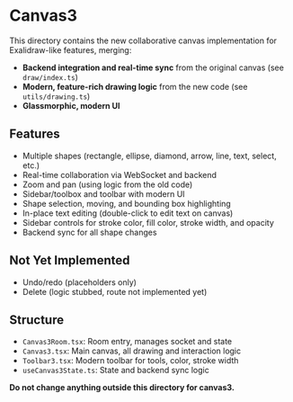 # Canvas3

This directory contains the new collaborative canvas implementation for Exalidraw-like features, merging:
- **Backend integration and real-time sync** from the original canvas (see `draw/index.ts`)
- **Modern, feature-rich drawing logic** from the new code (see `utils/drawing.ts`)
- **Glassmorphic, modern UI**

## Features
- Multiple shapes (rectangle, ellipse, diamond, arrow, line, text, select, etc.)
- Real-time collaboration via WebSocket and backend
- Zoom and pan (using logic from the old code)
- Sidebar/toolbox and toolbar with modern UI
- Shape selection, moving, and bounding box highlighting
- In-place text editing (double-click to edit text on canvas)
- Sidebar controls for stroke color, fill color, stroke width, and opacity
- Backend sync for all shape changes

## Not Yet Implemented
- Undo/redo (placeholders only)
- Delete (logic stubbed, route not implemented yet)

## Structure
- `Canvas3Room.tsx`: Room entry, manages socket and state
- `Canvas3.tsx`: Main canvas, all drawing and interaction logic
- `Toolbar3.tsx`: Modern toolbar for tools, color, stroke width
- `useCanvas3State.ts`: State and backend sync logic

**Do not change anything outside this directory for canvas3.** 